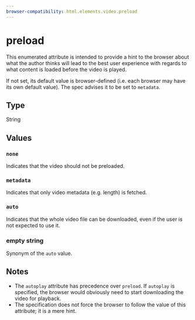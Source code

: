 ```yaml
---
browser-compatibility: html.elements.video.preload
---
```


# preload

This enumerated attribute is intended to provide a hint to the browser about what the author thinks will lead to the best user experience with regards to what content is loaded before the video is played.

 If not set, its default value is browser-defined (i.e. each browser may have its own default value). The spec advises it to be set to `metadata`.

## Type

String

## Values

### `none`

Indicates that the video should not be preloaded.

### `metadata`

Indicates that only video metadata (e.g. length) is fetched.

### `auto`

Indicates that the whole video file can be downloaded, even if the user is not expected to use it.

### empty string

Synonym of the `auto` value.

## Notes

- The `autoplay` attribute has precedence over `preload`. If `autoplay` is specified, the browser would obviously need to start downloading the video for playback.
- The specification does not force the browser to follow the value of this attribute; it is a mere hint.
